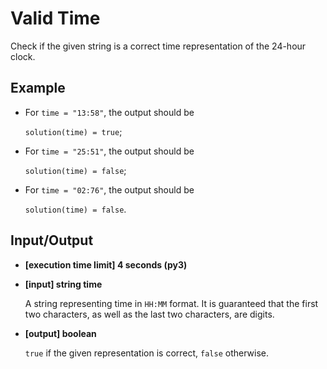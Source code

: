 # Valid Time

Check if the given string is a correct time representation of the 24-hour clock.

## Example

- For `time = "13:58"`, the output should be

    `solution(time) = true`;

- For `time = "25:51"`, the output should be

    `solution(time) = false`;

- For `time = "02:76"`, the output should be

    `solution(time) = false`.

## Input/Output

- **[execution time limit] 4 seconds (py3)**

- **[input] string time**

	A string representing time in `HH:MM` format. It is guaranteed that the first two characters, as well as the last two characters, are digits.

- **[output] boolean**

	`true` if the given representation is correct, `false` otherwise.
